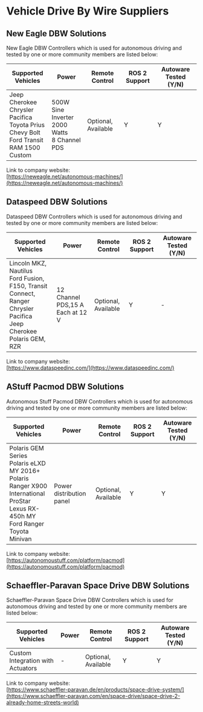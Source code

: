 # Vehicle Drive By Wire Suppliers

## **New Eagle DBW Solutions**

New Eagle DBW Controllers which is used for autonomous driving and tested by one or more community members are listed below:

| Supported Vehicles                                                                                      | Power                                             | Remote Control      | ROS 2 Support | Autoware Tested (Y/N) |
| ------------------------------------------------------------------------------------------------------- | ------------------------------------------------- | ------------------- | ------------- | --------------------- |
| Jeep Cherokee<br>Chrysler Pacifica<br>Toyota Prius<br>Chevy Bolt<br>Ford Transit<br>RAM 1500<br>Custom  | 500W Sine Inverter<br>2000 Watts<br>8 Channel PDS | Optional, Available | Y             | Y                     |

Link to company website:  
[https://neweagle.net/autonomous-machines/](https://neweagle.net/autonomous-machines/)

## **Dataspeed DBW Solutions**

Dataspeed DBW Controllers which is used for autonomous driving and tested by one or more community members are listed below:

| Supported Vehicles                                                                                                            | Power                            | Remote Control      | ROS 2 Support | Autoware Tested (Y/N) |
| ----------------------------------------------------------------------------------------------------------------------------- | -------------------------------- | ------------------- | ------------- | --------------------- |
| Lincoln MKZ, Nautilus<br>Ford Fusion, F150, Transit Connect, Ranger<br>Chrysler Pacifica<br>Jeep Cherokee<br>Polaris GEM, RZR | 12 Channel PDS,15 A Each at 12 V | Optional, Available | Y             | -                     |

Link to company website:  
[https://www.dataspeedinc.com/](https://www.dataspeedinc.com/)

## **AStuff Pacmod DBW Solutions**

Autonomous Stuff Pacmod DBW Controllers which is used for autonomous driving and tested by one or more community members are listed below:

| Supported Vehicles                                                                                                                               | Power                    | Remote Control      | ROS 2 Support | Autoware Tested (Y/N) |
| ------------------------------------------------------------------------------------------------------------------------------------------------ | ------------------------ | ------------------- | ------------- | --------------------- |
| Polaris GEM Series<br>Polaris eLXD MY 2016+<br>Polaris Ranger X900<br>International ProStar<br>Lexus RX-450h MY<br>Ford Ranger<br>Toyota Minivan | Power distribution panel | Optional, Available | Y             | Y                     |

Link to company website:  
[https://autonomoustuff.com/platform/pacmod](https://autonomoustuff.com/platform/pacmod)

  <!-- cspell: ignore Paravan -->

## **Schaeffler-Paravan Space Drive DBW Solutions**

Schaeffler-Paravan Space Drive DBW Controllers which is used for autonomous driving and tested by one or more community members are listed below:

| Supported Vehicles                | Power | Remote Control      | ROS 2 Support | Autoware Tested (Y/N) |
| --------------------------------- | ----- | ------------------- | ------------- | --------------------- |
| Custom Integration with Actuators | -     | Optional, Available | Y             | Y                     |

Link to company website:  
[https://www.schaeffler-paravan.de/en/products/space-drive-system/](https://www.schaeffler-paravan.com/en/space-drive/space-drive-2-already-home-streets-world)
